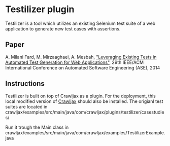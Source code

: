 Testilizer plugin
==================

Testilizer is a tool which utilizes an existing Selenium test suite of a web application to generate new test cases with assertions. 

Paper
-----
A. Milani Fard, M. Mirzaaghaei, A. Mesbah, ["Leveraging Existing Tests in Automated Test Generation for Web Applications"](http://salt.ece.ubc.ca/publications/docs/testilizer-ase14.pdf), 29th IEEE/ACM International Conference on Automated Software Engineering (ASE), 2014 

Instructions
-----------------

Testilizer is built on top of Crawljax as a plugin. For the deployment, this local modified version of [Crawljax](https://github.com/aminmf/crawljax) should also be installed. The origianl test suites are located in crawljax/examples/src/main/java/com/crawljax/plugins/testilizer/casestudies/

Run it trough the Main class in crawljax/examples/src/main/java/com/crawljax/examples/TestilizerExample.java
